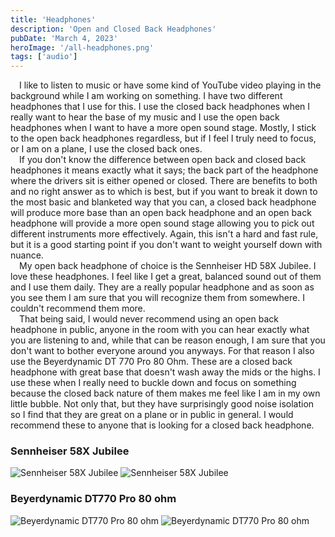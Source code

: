 ```yaml
---
title: 'Headphones'
description: 'Open and Closed Back Headphones'
pubDate: 'March 4, 2023'
heroImage: '/all-headphones.png'
tags: ['audio']
---
```


&emsp;I like to listen to music or have some kind of YouTube video playing in the background while I am working on something. I have two different headphones that I use for this. I use the closed back headphones when I really want to hear the base of my music and I use the open back headphones when I want to have a more open sound stage. Mostly, I stick to the open back headphones regardless, but if I feel I truly need to focus, or I am on a plane, I use the closed back ones.
<br />
&emsp;If you don't know the difference between open back and closed back headphones it means exactly what it says; the back part of the headphone where the drivers sit is either opened or closed. There are benefits to both and no right answer as to which is best, but if you want to break it down to the most basic and blanketed way that you can, a closed back headphone will produce more base than an open back headphone and an open back headphone will provide a more open sound stage allowing you to pick out different instruments more effectively. Again, this isn't a hard and fast rule, but it is a good starting point if you don't want to weight yourself down with nuance.
<br />
&emsp;My open back headphone of choice is the Sennheiser HD 58X Jubilee. I love these headphones. I feel like I get a great, balanced sound out of them and I use them daily. They are a really popular headphone and as soon as you see them I am sure that you will recognize them from somewhere. I couldn't recommend them more.
<br />
&emsp;That being said, I would never recommend using an open back headphone in public, anyone in the room with you can hear exactly what you are listening to and, while that can be reason enough, I am sure that you don't want to bother everyone around you anyways. For that reason I also use the Beyerdynamic DT 770 Pro 80 Ohm. These are a closed back headphone with great base that doesn't wash away the mids or the highs. I use these when I really need to buckle down and focus on something because the closed back nature of them makes me feel like I am in my own little bubble. Not only that, but they have surprisingly good noise isolation so I find that they are great on a plane or in public in general. I would recommend these to anyone that is looking for a closed back headphone.
<br />

### Sennheiser 58X Jubilee

![Sennheiser 58X Jubilee](/top-58x.png)
![Sennheiser 58X Jubilee](/side-58x.png)

### Beyerdynamic DT770 Pro 80 ohm

![Beyerdynamic DT770 Pro 80 ohm](/top-770.png)
![Beyerdynamic DT770 Pro 80 ohm](/side-770.png)
